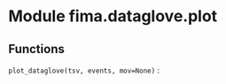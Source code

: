 Module fima.dataglove.plot
==========================

Functions
---------

    
`plot_dataglove(tsv, events, mov=None)`
: